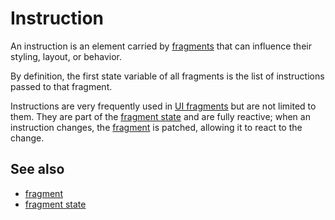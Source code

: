 # Instruction

An instruction is an element carried by [fragments](def://) that can influence their styling,
layout, or behavior.

By definition, the first state variable of all fragments is the list of instructions
passed to that fragment.

Instructions are very frequently used in [UI fragments](def://) but are not limited to them.
They are part of the [fragment state](def://) and are fully reactive; when an instruction
changes, the [fragment](def://) is patched, allowing it to react to the change.

## See also

- [fragment](def://)
- [fragment state](def://)
